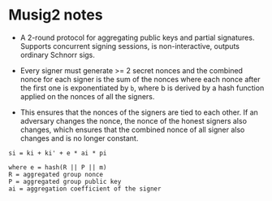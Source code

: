 # Musig2 notes

* A 2-round protocol for aggregating public keys and partial signatures. Supports
 concurrent signing sessions, is non-interactive, outputs ordinary Schnorr sigs.

* Every signer must generate >= 2 secret nonces and the combined nonce for each
 signer is the sum of the nonces where each nonce after the first one is 
 exponentiated by `b`, where b is derived by a hash function applied on the
 nonces of all the signers.

* This ensures that the nonces of the signers are tied to each other. If an
 adversary changes the nonce, the nonce of the honest signers also changes, which
 ensures that the combined nonce of all signer also changes and is no longer 
 constant.

```
si = ki + ki' + e * ai * pi

where e = hash(R || P || m)
R = aggregated group nonce
P = aggregated group public key
ai = aggregation coefficient of the signer
```
